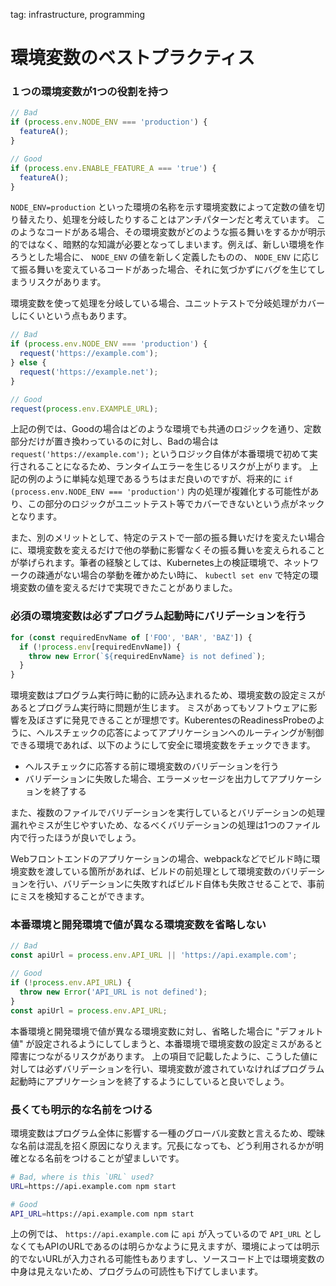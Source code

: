 tag: infrastructure, programming

# 環境変数のベストプラクティス

### １つの環境変数が1つの役割を持つ

```js
// Bad
if (process.env.NODE_ENV === 'production') {
  featureA();
}

// Good
if (process.env.ENABLE_FEATURE_A === 'true') {
  featureA();
}
```

`NODE_ENV=production` といった環境の名称を示す環境変数によって定数の値を切り替えたり、処理を分岐したりすることはアンチパターンだと考えています。
このようなコードがある場合、その環境変数がどのような振る舞いをするかが明示的ではなく、暗黙的な知識が必要となってしまいます。例えば、新しい環境を作ろうとした場合に、 `NODE_ENV` の値を新しく定義したものの、 `NODE_ENV` に応じて振る舞いを変えているコードがあった場合、それに気づかずにバグを生じてしまうリスクがあります。

環境変数を使って処理を分岐している場合、ユニットテストで分岐処理がカバーしにくいという点もあります。

```js
// Bad
if (process.env.NODE_ENV === 'production') {
  request('https://example.com');
} else {
  request('https://example.net');
}

// Good
request(process.env.EXAMPLE_URL);
```

上記の例では、Goodの場合はどのような環境でも共通のロジックを通り、定数部分だけが置き換わっているのに対し、Badの場合は `request('https://example.com');` というロジック自体が本番環境で初めて実行されることになるため、ランタイムエラーを生じるリスクが上がります。
上記の例のように単純な処理であるうちはまだ良いのですが、将来的に `if (process.env.NODE_ENV === 'production')` 内の処理が複雑化する可能性があり、この部分のロジックがユニットテスト等でカバーできないという点がネックとなります。

また、別のメリットとして、特定のテストで一部の振る舞いだけを変えたい場合に、環境変数を変えるだけで他の挙動に影響なくその振る舞いを変えられることが挙げられます。筆者の経験としては、Kubernetes上の検証環境で、ネットワークの疎通がない場合の挙動を確かめたい時に、 `kubectl set env` で特定の環境変数の値を変えるだけで実現できたことがありました。

### 必須の環境変数は必ずプログラム起動時にバリデーションを行う

```js
for (const requiredEnvName of ['FOO', 'BAR', 'BAZ']) {
  if (!process.env[requiredEnvName]) {
    throw new Error(`${requiredEnvName} is not defined`);
  }
}
```

環境変数はプログラム実行時に動的に読み込まれるため、環境変数の設定ミスがあるとプログラム実行時に問題が生じます。
ミスがあってもソフトウェアに影響を及ぼさずに発見できることが理想です。KuberentesのReadinessProbeのように、ヘルスチェックの応答によってアプリケーションへのルーティングが制御できる環境であれば、以下のようにして安全に環境変数をチェックできます。

- ヘルスチェックに応答する前に環境変数のバリデーションを行う
- バリデーションに失敗した場合、エラーメッセージを出力してアプリケーションを終了する

また、複数のファイルでバリデーションを実行しているとバリデーションの処理漏れやミスが生じやすいため、なるべくバリデーションの処理は1つのファイル内で行ったほうが良いでしょう。

Webフロントエンドのアプリケーションの場合、webpackなどでビルド時に環境変数を渡している箇所があれば、ビルドの前処理として環境変数のバリデーションを行い、バリデーションに失敗すればビルド自体も失敗させることで、事前にミスを検知することができます。

### 本番環境と開発環境で値が異なる環境変数を省略しない

```js
// Bad
const apiUrl = process.env.API_URL || 'https://api.example.com';

// Good
if (!process.env.API_URL) {
  throw new Error('API_URL is not defined');
}
const apiUrl = process.env.API_URL;
```

本番環境と開発環境で値が異なる環境変数に対し、省略した場合に "デフォルト値" が設定されるようにしてしまうと、本番環境で環境変数の設定ミスがあると障害につながるリスクがあります。
上の項目で記載したように、こうした値に対しては必ずバリデーションを行い、環境変数が渡されていなければプログラム起動時にアプリケーションを終了するようにしていると良いでしょう。

### 長くても明示的な名前をつける

環境変数はプログラム全体に影響する一種のグローバル変数と言えるため、曖昧な名前は混乱を招く原因になりえます。冗長になっても、どう利用されるかが明確となる名前をつけることが望ましいです。

```bash
# Bad, where is this `URL` used?
URL=https://api.example.com npm start

# Good
API_URL=https://api.example.com npm start
```

上の例では、 `https://api.example.com` に `api` が入っているので `API_URL` としなくてもAPIのURLであるのは明らかなように見えますが、環境によっては明示的でないURLが入力される可能性もありますし、ソースコード上では環境変数の中身は見えないため、プログラムの可読性も下げてしまいます。
